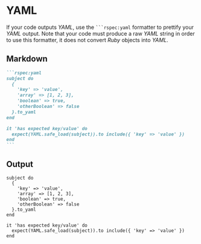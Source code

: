 # YAML

If your code outputs _YAML_, use the ```` ```rspec:yaml ```` formatter to prettify your _YAML_ output. Note that your code must produce a raw _YAML_ string in order to use this formatter, it does not convert _Ruby_ objects into _YAML_.

## Markdown

````markdown
```rspec:yaml
subject do
  {
    'key' => 'value',
    'array' => [1, 2, 3],
    'boolean' => true,
    'otherBoolean' => false
  }.to_yaml
end

it 'has expected key/value' do
  expect(YAML.safe_load(subject)).to include({ 'key' => 'value' })
end
```
````

## Output

```rspec:yaml
subject do
  {
    'key' => 'value',
    'array' => [1, 2, 3],
    'boolean' => true,
    'otherBoolean' => false
  }.to_yaml
end

it 'has expected key/value' do
  expect(YAML.safe_load(subject)).to include({ 'key' => 'value' })
end
```
